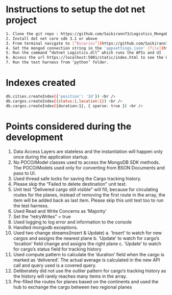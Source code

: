 # Instructions to setup the dot net project <br />
```sh
1. Clone the git repo : https://github.com/Saikirann73/Logistics_MongoDB
2. Install dot net core sdk 3.1 or above
3. From terminal navigate to [“Binaries”](https://github.com/Saikirann73/Logistics_MongoDB/tree/master/Binaries) folder
4. Set the mongod connection string in the 'appsettings.json' [file](https://github.com/Saikirann73/Logistics_MongoDB/blob/master/Logistics/appsettings.json)
5. Run the command “dotnet Logistics.dll” which runs the APIs and UI
6. Access the url https://localhost:5001/static/index.html to see the UI 
7. Run the test harness from ‘python’ folder.
```
# Indexes created <br />
```sh
db.cities.createIndex({'position': '2d'}) <br />
db.cargos.createIndex({status:1,location:1}) <br />
db.cargos.createIndex({duration:1}, { sparse: true }) <br />
```

# Points considered during the development <br />
1.	Data Access Layers are stateless and the instantiation will happen only once during the application startup.
2.	No POCO/Model classes used to access the MongoDB SDK methods. The POCO/Models used only for converting from BSON Documents and pass to UI. 
3.	Used thread safe locks for saving the Cargo tracking history.
4.	Please skip the “Failed to delete destination” unit test.
5.	Unit test "Delivered cargo still visible" will fill, because for circulating routes for the planes, instead of removing the first route in the array, the item will be added back as last item. Please skip this unit test too to run the test harness.
6.	Used Read and Write Concerns as ‘Majority’
7.	Set the “retryWrites” = true
8.	Used logging to log error and information to the console
9.	Handled mongodb exceptions.
10.	Used two change streams(Insert & Update)
a.	‘Insert’ to watch for new cargos and assigns the nearest plane
b.	‘Update’ to watch for cargo’s ‘location’ field change and assigns the right plane
c.	‘Update’ to watch for cargo’s status field for tracking history
11.	Used compute pattern to calculate the ‘duration’ field when the cargo is marked as ‘delivered’. The actual average is calculated in the new API call and query used is a covered query.
12.	Deliberately did not use the outlier pattern for cargo’s tracking history as the history will rarely reaches many items in the array.
13.	Pre-filled the routes for planes based on the continents and used the hub to exchange the cargo between two regional planes
